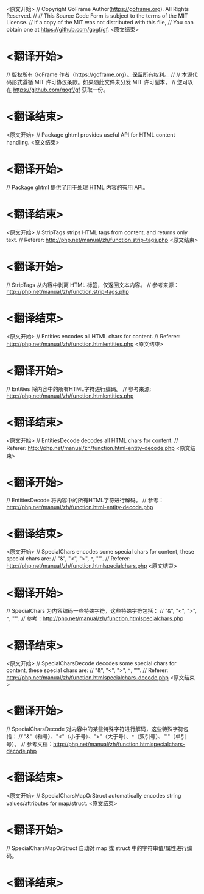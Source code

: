
<原文开始>
// Copyright GoFrame Author(https://goframe.org). All Rights Reserved.
//
// This Source Code Form is subject to the terms of the MIT License.
// If a copy of the MIT was not distributed with this file,
// You can obtain one at https://github.com/gogf/gf.
<原文结束>

# <翻译开始>
// 版权所有 GoFrame 作者（https://goframe.org）。保留所有权利。
//
// 本源代码形式遵循 MIT 许可协议条款。如果随此文件未分发 MIT 许可副本，
// 您可以在 https://github.com/gogf/gf 获取一份。
# <翻译结束>


<原文开始>
// Package ghtml provides useful API for HTML content handling.
<原文结束>

# <翻译开始>
// Package ghtml 提供了用于处理 HTML 内容的有用 API。
# <翻译结束>


<原文开始>
// StripTags strips HTML tags from content, and returns only text.
// Referer: http://php.net/manual/zh/function.strip-tags.php
<原文结束>

# <翻译开始>
// StripTags 从内容中剥离 HTML 标签，仅返回文本内容。
// 参考来源：http://php.net/manual/zh/function.strip-tags.php
# <翻译结束>


<原文开始>
// Entities encodes all HTML chars for content.
// Referer: http://php.net/manual/zh/function.htmlentities.php
<原文结束>

# <翻译开始>
// Entities 将内容中的所有HTML字符进行编码。
// 参考来源: http://php.net/manual/zh/function.htmlentities.php
# <翻译结束>


<原文开始>
// EntitiesDecode decodes all HTML chars for content.
// Referer: http://php.net/manual/zh/function.html-entity-decode.php
<原文结束>

# <翻译开始>
// EntitiesDecode 将内容中的所有HTML字符进行解码。
// 参考：http://php.net/manual/zh/function.html-entity-decode.php
# <翻译结束>


<原文开始>
// SpecialChars encodes some special chars for content, these special chars are:
// "&", "<", ">", `"`, "'".
// Referer: http://php.net/manual/zh/function.htmlspecialchars.php
<原文结束>

# <翻译开始>
// SpecialChars 为内容编码一些特殊字符，这些特殊字符包括：
// "&", "<", ">", `"`, "'".
// 参考：http://php.net/manual/zh/function.htmlspecialchars.php
# <翻译结束>


<原文开始>
// SpecialCharsDecode decodes some special chars for content, these special chars are:
// "&", "<", ">", `"`, "'".
// Referer: http://php.net/manual/zh/function.htmlspecialchars-decode.php
<原文结束>

# <翻译开始>
// SpecialCharsDecode 对内容中的某些特殊字符进行解码，这些特殊字符包括：
// "&"（和号）、"<"（小于号）、">"（大于号）、`"`（双引号）、"'"（单引号）。
// 参考文档：http://php.net/manual/zh/function.htmlspecialchars-decode.php
# <翻译结束>


<原文开始>
// SpecialCharsMapOrStruct automatically encodes string values/attributes for map/struct.
<原文结束>

# <翻译开始>
// SpecialCharsMapOrStruct 自动对 map 或 struct 中的字符串值/属性进行编码。
# <翻译结束>

